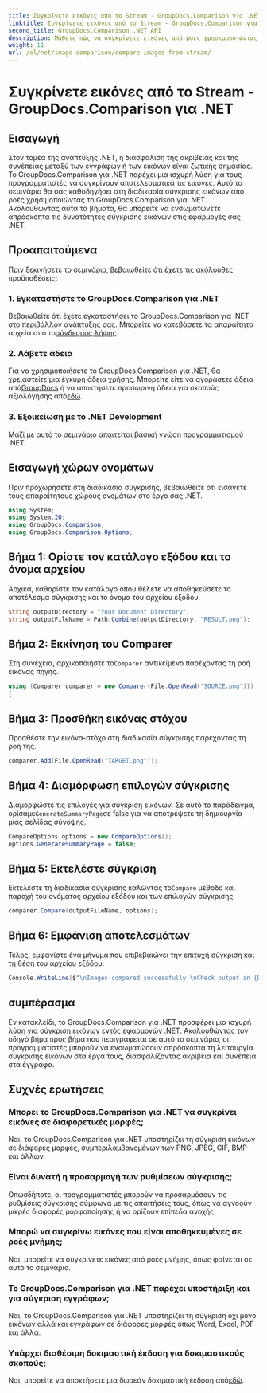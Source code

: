 ```yaml
---
title: Συγκρίνετε εικόνες από το Stream - GroupDocs.Comparison για .NET
linktitle: Συγκρίνετε εικόνες από το Stream - GroupDocs.Comparison για .NET
second_title: GroupDocs.Comparison .NET API
description: Μάθετε πώς να συγκρίνετε εικόνες από ροές χρησιμοποιώντας το GroupDocs.Comparison για .NET. Οδηγός βήμα προς βήμα για απρόσκοπτη ενσωμάτωση σε εφαρμογές .NET.
weight: 11
url: /el/net/image-comparison/compare-images-from-stream/
---
```


# Συγκρίνετε εικόνες από το Stream - GroupDocs.Comparison για .NET

## Εισαγωγή
Στον τομέα της ανάπτυξης .NET, η διασφάλιση της ακρίβειας και της συνέπειας μεταξύ των εγγράφων ή των εικόνων είναι ζωτικής σημασίας. Το GroupDocs.Comparison για .NET παρέχει μια ισχυρή λύση για τους προγραμματιστές να συγκρίνουν αποτελεσματικά τις εικόνες. Αυτό το σεμινάριο θα σας καθοδηγήσει στη διαδικασία σύγκρισης εικόνων από ροές χρησιμοποιώντας το GroupDocs.Comparison για .NET. Ακολουθώντας αυτά τα βήματα, θα μπορείτε να ενσωματώνετε απρόσκοπτα τις δυνατότητες σύγκρισης εικόνων στις εφαρμογές σας .NET.
## Προαπαιτούμενα
Πριν ξεκινήσετε το σεμινάριο, βεβαιωθείτε ότι έχετε τις ακόλουθες προϋποθέσεις:
### 1. Εγκαταστήστε το GroupDocs.Comparison για .NET
Βεβαιωθείτε ότι έχετε εγκαταστήσει το GroupDocs.Comparison για .NET στο περιβάλλον ανάπτυξης σας. Μπορείτε να κατεβάσετε τα απαραίτητα αρχεία από το[σύνδεσμος λήψης](https://releases.groupdocs.com/comparison/net/).
### 2. Λάβετε άδεια
 Για να χρησιμοποιήσετε το GroupDocs.Comparison για .NET, θα χρειαστείτε μια έγκυρη άδεια χρήσης. Μπορείτε είτε να αγοράσετε άδεια από[GroupDocs](https://purchase.groupdocs.com/buy) ή να αποκτήσετε προσωρινή άδεια για σκοπούς αξιολόγησης από[εδώ](https://purchase.groupdocs.com/temporary-license/).
### 3. Εξοικείωση με το .NET Development
Μαζί με αυτό το σεμινάριο απαιτείται βασική γνώση προγραμματισμού .NET.

## Εισαγωγή χώρων ονομάτων
Πριν προχωρήσετε στη διαδικασία σύγκρισης, βεβαιωθείτε ότι εισάγετε τους απαραίτητους χώρους ονομάτων στο έργο σας .NET. 
```csharp
using System;
using System.IO;
using GroupDocs.Comparison;
using GroupDocs.Comparison.Options;
```
## Βήμα 1: Ορίστε τον κατάλογο εξόδου και το όνομα αρχείου
Αρχικά, καθορίστε τον κατάλογο όπου θέλετε να αποθηκεύσετε το αποτέλεσμα σύγκρισης και το όνομα του αρχείου εξόδου.
```csharp
string outputDirectory = "Your Document Directory";
string outputFileName = Path.Combine(outputDirectory, "RESULT.png");
```
## Βήμα 2: Εκκίνηση του Comparer
 Στη συνέχεια, αρχικοποιήστε το`Comparer` αντικείμενο παρέχοντας τη ροή εικόνας πηγής.
```csharp
using (Comparer comparer = new Comparer(File.OpenRead("SOURCE.png")))
{
```
## Βήμα 3: Προσθήκη εικόνας στόχου
Προσθέστε την εικόνα-στόχο στη διαδικασία σύγκρισης παρέχοντας τη ροή της.
```csharp
comparer.Add(File.OpenRead("TARGET.png"));
```
## Βήμα 4: Διαμόρφωση επιλογών σύγκρισης
 Διαμορφώστε τις επιλογές για σύγκριση εικόνων. Σε αυτό το παράδειγμα, ορίσαμε`GenerateSummaryPage`σε false για να αποτρέψετε τη δημιουργία μιας σελίδας σύνοψης.
```csharp
CompareOptions options = new CompareOptions();
options.GenerateSummaryPage = false;
```
## Βήμα 5: Εκτελέστε σύγκριση
 Εκτελέστε τη διαδικασία σύγκρισης καλώντας το`Compare` μέθοδο και παροχή του ονόματος αρχείου εξόδου και των επιλογών σύγκρισης.
```csharp
comparer.Compare(outputFileName, options);
```
## Βήμα 6: Εμφάνιση αποτελεσμάτων
Τέλος, εμφανίστε ένα μήνυμα που επιβεβαιώνει την επιτυχή σύγκριση και τη θέση του αρχείου εξόδου.
```csharp
Console.WriteLine($"\nImages compared successfully.\nCheck output in {Directory.GetCurrentDirectory()}.");
```

## συμπέρασμα
Εν κατακλείδι, το GroupDocs.Comparison για .NET προσφέρει μια ισχυρή λύση για σύγκριση εικόνων εντός εφαρμογών .NET. Ακολουθώντας τον οδηγό βήμα προς βήμα που περιγράφεται σε αυτό το σεμινάριο, οι προγραμματιστές μπορούν να ενσωματώσουν απρόσκοπτα τη λειτουργία σύγκρισης εικόνων στα έργα τους, διασφαλίζοντας ακρίβεια και συνέπεια στα έγγραφα.
## Συχνές ερωτήσεις
### Μπορεί το GroupDocs.Comparison για .NET να συγκρίνει εικόνες σε διαφορετικές μορφές;
Ναι, το GroupDocs.Comparison για .NET υποστηρίζει τη σύγκριση εικόνων σε διάφορες μορφές, συμπεριλαμβανομένων των PNG, JPEG, GIF, BMP και άλλων.
### Είναι δυνατή η προσαρμογή των ρυθμίσεων σύγκρισης;
Οπωσδήποτε, οι προγραμματιστές μπορούν να προσαρμόσουν τις ρυθμίσεις σύγκρισης σύμφωνα με τις απαιτήσεις τους, όπως να αγνοούν μικρές διαφορές μορφοποίησης ή να ορίζουν επίπεδα ανοχής.
### Μπορώ να συγκρίνω εικόνες που είναι αποθηκευμένες σε ροές μνήμης;
Ναι, μπορείτε να συγκρίνετε εικόνες από ροές μνήμης, όπως φαίνεται σε αυτό το σεμινάριο.
### Το GroupDocs.Comparison για .NET παρέχει υποστήριξη και για σύγκριση εγγράφων;
Ναι, το GroupDocs.Comparison για .NET υποστηρίζει τη σύγκριση όχι μόνο εικόνων αλλά και εγγράφων σε διάφορες μορφές όπως Word, Excel, PDF και άλλα.
### Υπάρχει διαθέσιμη δοκιμαστική έκδοση για δοκιμαστικούς σκοπούς;
 Ναι, μπορείτε να αποκτήσετε μια δωρεάν δοκιμαστική έκδοση από[εδώ](https://releases.groupdocs.com/).